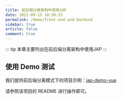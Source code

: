 ```yaml
---
title: 前后端分离架构中使用JAP
date: 2021-09-15 18:50:53
permalink: /demo/front-end-and-backend
sidebar: true
article: false
comment: true
---
```


::: tip
本章主要列出在前后端分离架构中使用JAP
:::

## 使用 Demo 测试

我们提供前后端分离模式下的项目示例：[jap-demo-vue](https://gitee.com/fujieid/jap-demo-vue)

请参照该项目的 README 进行操作即可。
